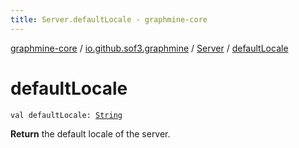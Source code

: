 ```yaml
---
title: Server.defaultLocale - graphmine-core
---
```


[graphmine-core](../../index.html) / [io.github.sof3.graphmine](../index.html) / [Server](index.html) / [defaultLocale](./default-locale.html)

# defaultLocale

`val defaultLocale: `[`String`](https://kotlinlang.org/api/latest/jvm/stdlib/kotlin/-string/index.html)

**Return**
the default locale of the server.

